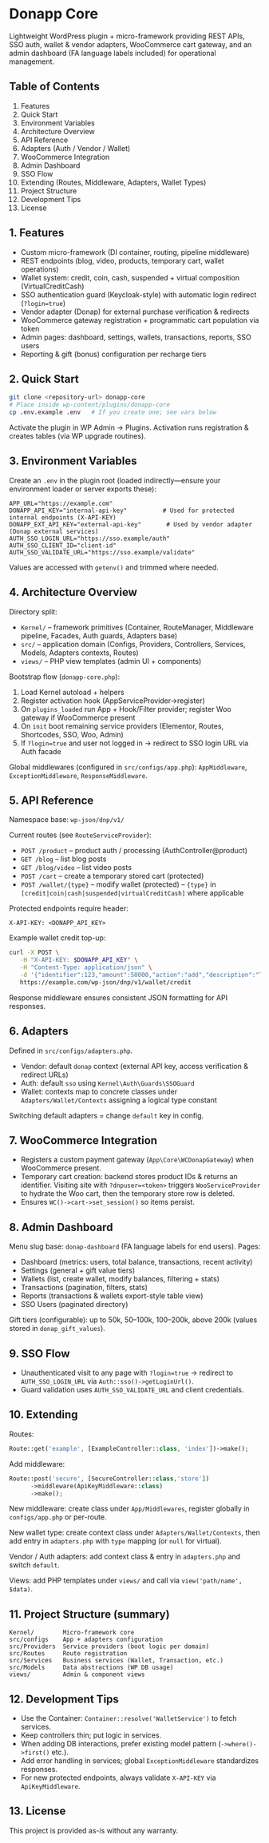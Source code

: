 # Donapp Core

Lightweight WordPress plugin + micro-framework providing REST APIs, SSO auth, wallet & vendor adapters, WooCommerce cart gateway, and an admin dashboard (FA language labels included) for operational management.

## Table of Contents
1. Features
2. Quick Start
3. Environment Variables
4. Architecture Overview
5. API Reference
6. Adapters (Auth / Vendor / Wallet)
7. WooCommerce Integration
8. Admin Dashboard
9. SSO Flow
10. Extending (Routes, Middleware, Adapters, Wallet Types)
11. Project Structure
12. Development Tips
13. License

## 1. Features
* Custom micro-framework (DI container, routing, pipeline middleware)
* REST endpoints (blog, video, products, temporary cart, wallet operations)
* Wallet system: credit, coin, cash, suspended + virtual composition (VirtualCreditCash)
* SSO authentication guard (Keycloak-style) with automatic login redirect (`?login=true`)
* Vendor adapter (Donap) for external purchase verification & redirects
* WooCommerce gateway registration + programmatic cart population via token
* Admin pages: dashboard, settings, wallets, transactions, reports, SSO users
* Reporting & gift (bonus) configuration per recharge tiers

## 2. Quick Start
```bash
git clone <repository-url> donapp-core
# Place inside wp-content/plugins/donapp-core
cp .env.example .env   # If you create one; see vars below
```
Activate the plugin in WP Admin → Plugins. Activation runs registration & creates tables (via WP upgrade routines).

## 3. Environment Variables
Create an `.env` in the plugin root (loaded indirectly—ensure your environment loader or server exports these):
```env
APP_URL="https://example.com"
DONAPP_API_KEY="internal-api-key"          # Used for protected internal endpoints (X-API-KEY)
DONAPP_EXT_API_KEY="external-api-key"       # Used by vendor adapter (Donap external services)
AUTH_SSO_LOGIN_URL="https://sso.example/auth"
AUTH_SSO_CLIENT_ID="client-id"
AUTH_SSO_VALIDATE_URL="https://sso.example/validate"
```
Values are accessed with `getenv()` and trimmed where needed.

## 4. Architecture Overview
Directory split:
* `Kernel/` – framework primitives (Container, RouteManager, Middleware pipeline, Facades, Auth guards, Adapters base)
* `src/` – application domain (Configs, Providers, Controllers, Services, Models, Adapters contexts, Routes)
* `views/` – PHP view templates (admin UI + components)

Bootstrap flow (`donapp-core.php`):
1. Load Kernel autoload + helpers
2. Register activation hook (AppServiceProvider->register)
3. On `plugins_loaded` run App + Hook/Filter provider; register Woo gateway if WooCommerce present
4. On `init` boot remaining service providers (Elementor, Routes, Shortcodes, SSO, Woo, Admin)
5. If `?login=true` and user not logged in → redirect to SSO login URL via Auth facade

Global middlewares (configured in `src/configs/app.php`): `AppMiddleware`, `ExceptionMiddleware`, `ResponseMiddleware`.

## 5. API Reference
Namespace base: `wp-json/dnp/v1/`

Current routes (see `RouteServiceProvider`):
* `POST /product` – product auth / processing (AuthController@product)
* `GET /blog` – list blog posts
* `GET /blog/video` – list video posts
* `POST /cart` – create a temporary stored cart (protected)
* `POST /wallet/{type}` – modify wallet (protected) – `{type}` in `[credit|coin|cash|suspended|virtualCreditCash]` where applicable

Protected endpoints require header:
```
X-API-KEY: <DONAPP_API_KEY>
```

Example wallet credit top-up:
```bash
curl -X POST \
   -H "X-API-KEY: $DONAPP_API_KEY" \
   -H "Content-Type: application/json" \
   -d '{"identifier":123,"amount":50000,"action":"add","description":"Topup"}' \
   https://example.com/wp-json/dnp/v1/wallet/credit
```

Response middleware ensures consistent JSON formatting for API responses.

## 6. Adapters
Defined in `src/configs/adapters.php`.
* Vendor: default `donap` context (external API key, access verification & redirect URLs)
* Auth: default `sso` using `Kernel\Auth\Guards\SSOGuard`
* Wallet: contexts map to concrete classes under `Adapters/Wallet/Contexts` assigning a logical type constant

Switching default adapters = change `default` key in config.

## 7. WooCommerce Integration
* Registers a custom payment gateway (`App\Core\WCDonapGateway`) when WooCommerce present.
* Temporary cart creation: backend stores product IDs & returns an identifier. Visiting site with `?dnpuser=<token>` triggers `WooServiceProvider` to hydrate the Woo cart, then the temporary store row is deleted.
* Ensures `WC()->cart->set_session()` so items persist.

## 8. Admin Dashboard
Menu slug base: `donap-dashboard` (FA language labels for end users). Pages:
* Dashboard (metrics: users, total balance, transactions, recent activity)
* Settings (general + gift value tiers)
* Wallets (list, create wallet, modify balances, filtering + stats)
* Transactions (pagination, filters, stats)
* Reports (transactions & wallets export-style table view)
* SSO Users (paginated directory)

Gift tiers (configurable): up to 50k, 50–100k, 100–200k, above 200k (values stored in `donap_gift_values`).

## 9. SSO Flow
* Unauthenticated visit to any page with `?login=true` → redirect to `AUTH_SSO_LOGIN_URL` via `Auth::sso()->getLoginUrl()`.
* Guard validation uses `AUTH_SSO_VALIDATE_URL` and client credentials.

## 10. Extending
Routes:
```php
Route::get('example', [ExampleController::class, 'index'])->make();
```
Add middleware:
```php
Route::post('secure', [SecureController::class,'store'])
      ->middleware(ApiKeyMiddleware::class)
      ->make();
```
New middleware: create class under `App/Middlewares`, register globally in `configs/app.php` or per-route.

New wallet type: create context class under `Adapters/Wallet/Contexts`, then add entry in `adapters.php` with `type` mapping (or `null` for virtual).

Vendor / Auth adapters: add context class & entry in `adapters.php` and switch `default`.

Views: add PHP templates under `views/` and call via `view('path/name', $data)`.

## 11. Project Structure (summary)
```
Kernel/        Micro-framework core
src/configs    App + adapters configuration
src/Providers  Service providers (boot logic per domain)
src/Routes     Route registration
src/Services   Business services (Wallet, Transaction, etc.)
src/Models     Data abstractions (WP DB usage)
views/         Admin & component views
```

## 12. Development Tips
* Use the Container: `Container::resolve('WalletService')` to fetch services.
* Keep controllers thin; put logic in services.
* When adding DB interactions, prefer existing model pattern (`->where()->first()` etc.).
* Add error handling in services; global `ExceptionMiddleware` standardizes responses.
* For new protected endpoints, always validate `X-API-KEY` via `ApiKeyMiddleware`.

## 13. License
This project is provided as-is without any warranty.
